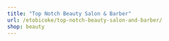 ```yaml
---
title: "Top Notch Beauty Salon & Barber"
url: /etobicoke/top-notch-beauty-salon-and-barber/
shop: beauty
---
```

